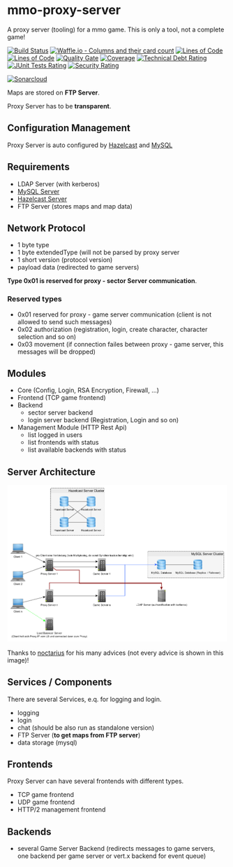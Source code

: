 # mmo-proxy-server
A proxy server (tooling) for a mmo game. This is only a tool, not a complete game!

[![Build Status](https://travis-ci.org/JuKu/mmo-proxy-server.svg?branch=master)](https://travis-ci.org/JuKu/mmo-proxy-server)
[![Waffle.io - Columns and their card count](https://badge.waffle.io/JuKu/mmo-proxy-server.svg?columns=all)](https://waffle.io/JuKu/mmo-proxy-server) 
[![Lines of Code](https://sonarcloud.io/api/badges/measure?key=com.jukusoft%3Ammo-proxy-server&metric=lines)](https://sonarcloud.io/dashboard/index/com.jukusoft%3Ammo-proxy-server) 
[![Lines of Code](https://sonarcloud.io/api/badges/measure?key=com.jukusoft%3Ammo-proxy-server&metric=ncloc)](https://sonarcloud.io/dashboard/index/com.jukusoft%3Ammo-proxy-server) 
[![Quality Gate](https://sonarcloud.io/api/badges/gate?key=com.jukusoft%3Ammo-proxy-server)](https://sonarcloud.io/dashboard/index/com.jukusoft%3Ammo-proxy-server) 
[![Coverage](https://sonarcloud.io/api/badges/measure?key=com.jukusoft%3Ammo-proxy-server&metric=coverage)](https://sonarcloud.io/dashboard/index/com.jukusoft%3Ammo-proxy-server) 
[![Technical Debt Rating](https://sonarcloud.io/api/badges/measure?key=com.jukusoft%3Ammo-proxy-server&metric=sqale_debt_ratio)](https://sonarcloud.io/dashboard/index/com.jukusoft%3Ammo-proxy-server) 
[![JUnit Tests Rating](https://sonarcloud.io/api/badges/measure?key=com.jukusoft%3Ammo-proxy-server&metric=test_success_density)](https://sonarcloud.io/dashboard/index/com.jukusoft%3Ammo-proxy-server) 
[![Security Rating](https://sonarcloud.io/api/badges/measure?key=com.jukusoft%3Ammo-proxy-server&metric=new_security_rating)](https://sonarcloud.io/dashboard/index/com.jukusoft%3Ammo-proxy-server) 

[![Sonarcloud](https://sonarcloud.io/api/project_badges/quality_gate?project=com.jukusoft%3Ammo-proxy-server)](https://sonarcloud.io/dashboard/index/com.jukusoft%3Ammo-proxy-server)

Maps are stored on **FTP Server**.

Proxy Server has to be **transparent**.

## Configuration Management

Proxy Server is auto configured by [Hazelcast](http://hazelcast.org) and [MySQL](https://www.mysql.com/de/)

## Requirements

  - LDAP Server (with kerberos)
  - [MySQL Server](https://www.mysql.com/de/)
  - [Hazelcast Server](http://hazelcast.org)
  - FTP Server (stores maps and map data)

## Network Protocol

  - 1 byte type
  - 1 byte extendedType (will not be parsed by proxy server
  - 1 short version (protocol version)
  - payload data (redirected to game servers)

**Type 0x01 is reserved for proxy - sector Server communication**.

### Reserved types

  - 0x01 reserved for proxy - game server communication (client is not allowed to send such messages)
  - 0x02 authorization (registration, login, create character, character selection and so on)
  - 0x03 movement (if connection failes between proxy - game server, this messages will be dropped)

## Modules

  - Core (Config, Login, RSA Encryption, Firewall, ...)
  - Frontend (TCP game frontend)
  - Backend
      * sector server backend
      * login server backend (Registration, Login and so on)
  - Management Module (HTTP Rest Api)
      * list logged in users
      * list frontends with status
      * list available backends with status

## Server Architecture

![Server Architecture](./images/server_architecture.png)

Thanks to [noctarius](https://github.com/noctarius) for his many advices (not every advice is shown in this image)!

## Services / Components

There are several Services, e.q. for logging and login.

  - logging
  - login
  - chat (should be also run as standalone version)
  - FTP Server (**to get maps from FTP server**)
  - data storage (mysql)

## Frontends

Proxy Server can have several frontends with different types.

  - TCP game frontend
  - UDP game frontend
  - HTTP/2 management frontend

## Backends

  - several Game Server Backend (redirects messages to game servers, one backend per game server or vert.x backend for event queue)